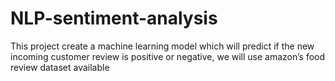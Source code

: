 # NLP-sentiment-analysis
This project create a machine learning model which will predict if the new incoming customer review is positive or negative, we will use amazon’s food review dataset available
